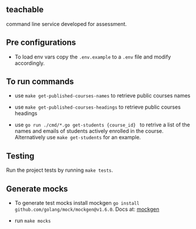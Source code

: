 ## teachable

command line service developed for assessment.

## Pre configurations

- To load env vars copy the `.env.example` to a `.env` file and modify accordingly.

## To run commands

- use `make get-published-courses-names` to retrieve public courses names

- use `make get-published-courses-headings` to retrieve public courses headings

- use `go run ./cmd/*.go get-students {course_id} ` to retrive a list of the names and emails of students actively enrolled in the course. Alternatively use `make get-students` for an example.

## Testing

Run the project tests by running `make tests`.

## Generate mocks

- To generate test mocks install mockgen `go install github.com/golang/mock/mockgen@v1.6.0`. Docs at: [mockgen](https://github.com/golang/mock)

- run `make mocks`
